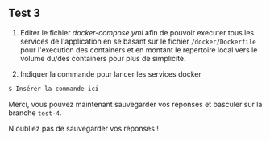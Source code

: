 ## Test 3

1. Editer le fichier *docker-compose.yml* afin de pouvoir executer tous les services de l'application en se basant sur le fichier `/docker/Dockerfile` pour l'execution des containers et en montant le repertoire local vers le volume du/des containers pour plus de simplicité.

2. Indiquer la commande pour lancer les services docker
```bash
$ Insérer la commande ici
```

Merci, vous pouvez maintenant sauvegarder vos réponses et basculer sur la branche `test-4`.

N'oubliez pas de sauvegarder vos réponses !
